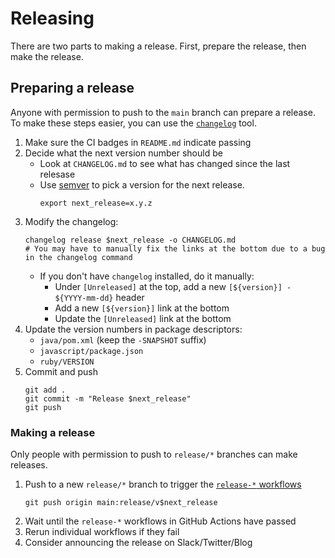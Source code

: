 # Releasing

There are two parts to making a release. First, prepare the release, then make the release.

## Preparing a release

Anyone with permission to push to the `main` branch can prepare a release.
To make these steps easier, you can use the [`changelog`](https://github.com/cucumber/changelog) tool.

1. Make sure the CI badges in `README.md` indicate passing
1. Decide what the next version number should be
   * Look at `CHANGELOG.md` to see what has changed since the last relesase
   * Use [semver](https://semver.org/) to pick a version for the next release.
     ```
     export next_release=x.y.z
     ```
1. Modify the changelog:
   ```
   changelog release $next_release -o CHANGELOG.md
   # You may have to manually fix the links at the bottom due to a bug in the changelog command
   ```
   * If you don't have `changelog` installed, do it manually:
     * Under `[Unreleased]` at the top, add a new `[${version}] - ${YYYY-mm-dd}` header
     * Add a new `[${version}]` link at the bottom
     * Update the `[Unreleased]` link at the bottom
1. Update the version numbers in package descriptors:
   * `java/pom.xml` (keep the `-SNAPSHOT` suffix)
   * `javascript/package.json`
   * `ruby/VERSION`
1. Commit and push
   ```
   git add .
   git commit -m "Release $next_release"
   git push
   ```

### Making a release

Only people with permission to push to `release/*` branches can make releases.

1. Push to a new `release/*` branch to trigger the [`release-*` workflows](https://github.com/cucumber/cucumber-expressions/actions)
   ```
   git push origin main:release/v$next_release
   ```
1. Wait until the `release-*` workflows in GitHub Actions have passed
1. Rerun individual workflows if they fail
1. Consider announcing the release on Slack/Twitter/Blog
